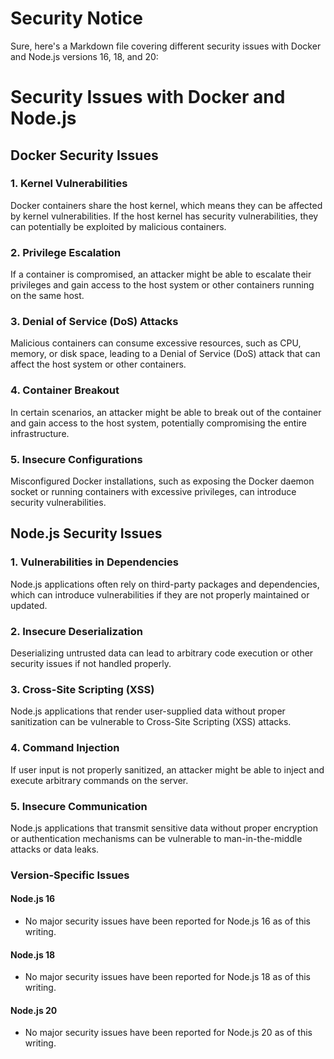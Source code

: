# Security Notice

Sure, here's a Markdown file covering different security issues with Docker and Node.js versions 16, 18, and 20:

# Security Issues with Docker and Node.js

## Docker Security Issues

### 1. Kernel Vulnerabilities
Docker containers share the host kernel, which means they can be affected by kernel vulnerabilities. If the host kernel has security vulnerabilities, they can potentially be exploited by malicious containers.

### 2. Privilege Escalation
If a container is compromised, an attacker might be able to escalate their privileges and gain access to the host system or other containers running on the same host.

### 3. Denial of Service (DoS) Attacks
Malicious containers can consume excessive resources, such as CPU, memory, or disk space, leading to a Denial of Service (DoS) attack that can affect the host system or other containers.

### 4. Container Breakout
In certain scenarios, an attacker might be able to break out of the container and gain access to the host system, potentially compromising the entire infrastructure.

### 5. Insecure Configurations
Misconfigured Docker installations, such as exposing the Docker daemon socket or running containers with excessive privileges, can introduce security vulnerabilities.

## Node.js Security Issues

### 1. Vulnerabilities in Dependencies
Node.js applications often rely on third-party packages and dependencies, which can introduce vulnerabilities if they are not properly maintained or updated.

### 2. Insecure Deserialization
Deserializing untrusted data can lead to arbitrary code execution or other security issues if not handled properly.

### 3. Cross-Site Scripting (XSS)
Node.js applications that render user-supplied data without proper sanitization can be vulnerable to Cross-Site Scripting (XSS) attacks.

### 4. Command Injection
If user input is not properly sanitized, an attacker might be able to inject and execute arbitrary commands on the server.

### 5. Insecure Communication
Node.js applications that transmit sensitive data without proper encryption or authentication mechanisms can be vulnerable to man-in-the-middle attacks or data leaks.

### Version-Specific Issues

#### Node.js 16
- No major security issues have been reported for Node.js 16 as of this writing.

#### Node.js 18
- No major security issues have been reported for Node.js 18 as of this writing.

#### Node.js 20
- No major security issues have been reported for Node.js 20 as of this writing.
